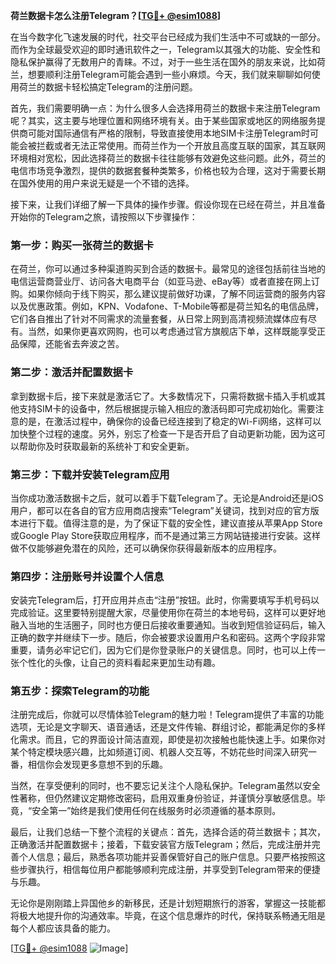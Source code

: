 **荷兰数据卡怎么注册Telegram？[[TG💪+ @esim1088](https://t.me/s/esim1088)]**

在当今数字化飞速发展的时代，社交平台已经成为我们生活中不可或缺的一部分。而作为全球最受欢迎的即时通讯软件之一，Telegram以其强大的功能、安全性和隐私保护赢得了无数用户的青睐。不过，对于一些生活在国外的朋友来说，比如荷兰，想要顺利注册Telegram可能会遇到一些小麻烦。今天，我们就来聊聊如何使用荷兰的数据卡轻松搞定Telegram的注册问题。

首先，我们需要明确一点：为什么很多人会选择用荷兰的数据卡来注册Telegram呢？其实，这主要与地理位置和网络环境有关。由于某些国家或地区的网络服务提供商可能对国际通信有严格的限制，导致直接使用本地SIM卡注册Telegram时可能会被拦截或者无法正常使用。而荷兰作为一个开放且高度互联的国家，其互联网环境相对宽松，因此选择荷兰的数据卡往往能够有效避免这些问题。此外，荷兰的电信市场竞争激烈，提供的数据套餐种类繁多，价格也较为合理，这对于需要长期在国外使用的用户来说无疑是一个不错的选择。

接下来，让我们详细了解一下具体的操作步骤。假设你现在已经在荷兰，并且准备开始你的Telegram之旅，请按照以下步骤操作：

### 第一步：购买一张荷兰的数据卡

在荷兰，你可以通过多种渠道购买到合适的数据卡。最常见的途径包括前往当地的电信运营商营业厅、访问各大电商平台（如亚马逊、eBay等）或者直接在网上订购。如果你倾向于线下购买，那么建议提前做好功课，了解不同运营商的服务内容以及优惠政策。例如，KPN、Vodafone、T-Mobile等都是荷兰知名的电信品牌，它们各自推出了针对不同需求的流量套餐，从日常上网到高清视频流媒体应有尽有。当然，如果你更喜欢网购，也可以考虑通过官方旗舰店下单，这样既能享受正品保障，还能省去奔波之苦。

### 第二步：激活并配置数据卡

拿到数据卡后，接下来就是激活它了。大多数情况下，只需将数据卡插入手机或其他支持SIM卡的设备中，然后根据提示输入相应的激活码即可完成初始化。需要注意的是，在激活过程中，确保你的设备已经连接到了稳定的Wi-Fi网络，这样可以加快整个过程的速度。另外，别忘了检查一下是否开启了自动更新功能，因为这可以帮助你及时获取最新的系统补丁和安全更新。

### 第三步：下载并安装Telegram应用

当你成功激活数据卡之后，就可以着手下载Telegram了。无论是Android还是iOS用户，都可以在各自的官方应用商店搜索“Telegram”关键词，找到对应的官方版本进行下载。值得注意的是，为了保证下载的安全性，建议直接从苹果App Store或Google Play Store获取应用程序，而不是通过第三方网站链接进行安装。这样做不仅能够避免潜在的风险，还可以确保你获得最新版本的应用程序。

### 第四步：注册账号并设置个人信息

安装完Telegram后，打开应用并点击“注册”按钮。此时，你需要填写手机号码以完成验证。这里要特别提醒大家，尽量使用你在荷兰的本地号码，这样可以更好地融入当地的生活圈子，同时也方便日后接收重要通知。当收到短信验证码后，输入正确的数字并继续下一步。随后，你会被要求设置用户名和密码。这两个字段非常重要，请务必牢记它们，因为它们是你登录账户的关键信息。同时，也可以上传一张个性化的头像，让自己的资料看起来更加生动有趣。

### 第五步：探索Telegram的功能

注册完成后，你就可以尽情体验Telegram的魅力啦！Telegram提供了丰富的功能选项，无论是文字聊天、语音通话，还是文件传输、群组讨论，都能满足你的多样化需求。而且，它的界面设计简洁直观，即使是初次接触也能快速上手。如果你对某个特定模块感兴趣，比如频道订阅、机器人交互等，不妨花些时间深入研究一番，相信你会发现更多意想不到的乐趣。

当然，在享受便利的同时，也不要忘记关注个人隐私保护。Telegram虽然以安全性著称，但仍然建议定期修改密码，启用双重身份验证，并谨慎分享敏感信息。毕竟，“安全第一”始终是我们使用任何在线服务时必须遵循的基本原则。

最后，让我们总结一下整个流程的关键点：首先，选择合适的荷兰数据卡；其次，正确激活并配置数据卡；接着，下载安装官方版Telegram；然后，完成注册并完善个人信息；最后，熟悉各项功能并妥善保管好自己的账户信息。只要严格按照这些步骤执行，相信每位用户都能够顺利完成注册，并享受到Telegram带来的便捷与乐趣。

无论你是刚刚踏上异国他乡的新移民，还是计划短期旅行的游客，掌握这一技能都将极大地提升你的沟通效率。毕竟，在这个信息爆炸的时代，保持联系畅通无阻是每个人都应该具备的能力。

[[TG💪+ @esim1088](https://t.me/s/esim1088) ![Image](https://i.postimg.cc/4NQfJmqS/Snipaste-2025-05-13-00-14-12.png)]